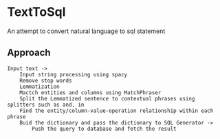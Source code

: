 # TextToSql
An attempt to convert natural language to sql statement


## Approach
```
Input text -> 
    Input string processing using spacy
    Remove stop words
    Lemmatization
    Mactch entities and columns using MatchPhraser
    Split the Lemmatized sentence to contextual phrases using splitters such as and, in
    Find the entity/column-value-operation relationship within each phrase
    Buid the dictionary and pass the dictionary to SQL Generator ->
        Push the query to database and fetch the result
```
